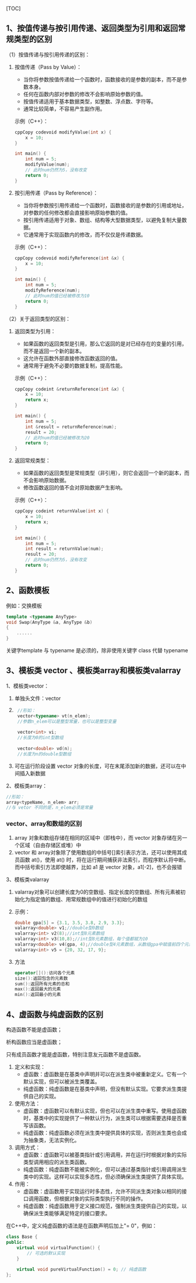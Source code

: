 [TOC]



## 1、按值传递与按引用传递、返回类型为引用和返回常规类型的区别

（1）按值传递与按引用传递的区别：

1. 按值传递（Pass by Value）：

    - 当你将参数按值传递给一个函数时，函数接收的是参数的副本，而不是参数本身。
    - 任何在函数内部对参数的修改不会影响原始参数的值。
    - 按值传递适用于基本数据类型，如整数、浮点数、字符等。
    - 通常比较简单，不容易产生副作用。

    示例（C++）：

    ```c++
    cppCopy codevoid modifyValue(int x) {
        x = 10;
    }
    
    int main() {
        int num = 5;
        modifyValue(num);
        // 此时num仍然为5，没有改变
        return 0;
    }
    ```

2. 按引用传递（Pass by Reference）：

    - 当你将参数按引用传递给一个函数时，函数接收的是参数的引用或地址，对参数的任何修改都会直接影响原始参数的值。
    - 按引用传递适用于对象、数组、结构等大型数据类型，以避免复制大量数据。
    - 它通常用于实现函数内的修改，而不仅仅是传递数据。

    示例（C++）：

    ```c++
    cppCopy codevoid modifyReference(int &x) {
        x = 10;
    }
    
    int main() {
        int num = 5;
        modifyReference(num);
        // 此时num的值已经被修改为10
        return 0;
    }
    ```

（2）关于返回类型的区别：

1. 返回类型为引用：

    - 如果函数的返回类型是引用，那么它返回的是对已经存在的变量的引用，而不是返回一个新的副本。
    - 这允许在函数外部直接修改函数返回的值。
    - 通常用于避免不必要的数据复制，提高性能。

    示例（C++）：

    ```c++
    cppCopy codeint &returnReference(int &x) {
        x = 10;
        return x;
    }
    
    int main() {
        int num = 5;
        int &result = returnReference(num);
        result = 20;
        // 此时num的值已经被修改为20
        return 0;
    }
    ```

2. 返回常规类型：

    - 如果函数的返回类型是常规类型（非引用），则它会返回一个新的副本，而不会影响原始数据。
    - 修改函数返回的值不会对原始数据产生影响。

    示例（C++）：

    ```c++
    cppCopy codeint returnValue(int x) {
        x = 10;
        return x;
    }
    
    int main() {
        int num = 5;
        int result = returnValue(num);
        result = 20;
        // 此时num仍然为5，没有改变
        return 0;
    }
    ```



## 2、函数模板

例如：交换模板

```c++
template <typename AnyType>
void Swap(AnyType &a, AnyType &b)
{
    ......
}
```

关键字template 与 typename 是必须的，除非使用关键字 class 代替 typename



## 3、模板类 vector 、模板类array和模板类valarray

1、模板类vector：

1. 单独头文件：vector

2. ```c++
    //形如：
    vector<typename> vt(n_elem);
    //参数n_elem可以是整型常量，也可以是整型变量
    
    vector<int> vi;
    //长度为0的int型数组
    
    vector<double> vd(n);
    //长度为n的double型数组
    ```

3. 可在运行阶段设置 vector 对象的长度，可在末尾添加新的数据，还可以在中间插入新数据

2、模板类array：

```c++
//形如：
array<typeName, n_elem> arr;
//与 vetor 不同的是，n_elem必须是常量
```

### vector、array和数组的区别

1. array 对象和数组存储在相同的区域中（即栈中），而 vector 对象存储在另一个区域（自由存储区或堆）中
2. vector 和 array对象除了使用数组的中括号[]索引表示方法，还可以使用其成员函数 at()，使用 at() 时，将在运行期间捕获非法索引，而程序默认将中断。而中括号索引方法即使越界，比如 a1 是 vector 对象，a1[-2]，也不会报错

3、模板类valarray

1. valarray对象可以创建长度为0的空数组、指定长度的空数组、所有元素被初始化为指定值的数组、用常规数组中的值进行初始化的数组

2. 示例：

    ```c++
    double gpa[5] = {3.1, 3.5, 3.8, 2.9, 3.3};
    valarray<double> v1;//double型0数组
    valarray<int> v2(8);//int型8元素数组
    valarray<int> v3(10,8);//int型8元素数组，每个值都赋为10
    valarray<double> v4(gpa, 4);//double型4元素数组，从数组gpa中赋值前四个元素
    valarray<int> v5 = {20, 32, 17, 9};
    ```

3. 方法

    ```c++
    operator[]():访问各个元素
    size():返回包含的元素数
    sum():返回所有元素的总和
    max():返回最大的元素
    min():返回最小的元素
    ```

    

## 4、虚函数与纯虚函数的区别

构造函数不能是虚函数；

析构函数应当是虚函数；

只有成员函数才能是虚函数，特别注意友元函数不是虚函数。

1. 定义和实现：
    - 虚函数：虚函数是在基类中声明并可以在派生类中被重新定义。它有一个默认实现，但可以被派生类覆盖。
    - 纯虚函数：纯虚函数是在基类中声明，但没有默认实现。它要求派生类提供自己的实现。
2. 使用方法：
    - 虚函数：虚函数可以有默认实现，但也可以在派生类中重写。使用虚函数时，基类中的实现提供了一种默认行为，派生类可以根据需要选择是否重写该函数。
    - 纯虚函数：纯虚函数必须在派生类中提供具体的实现，否则派生类也会成为抽象类，无法实例化。
3. 调用方式：
    - 虚函数：虚函数可以被基类指针或引用调用，并在运行时根据对象的实际类型调用相应的派生类函数。
    - 纯虚函数：纯虚函数不能被实例化，但可以通过基类指针或引用调用派生类中的实现。这样可以实现多态性，但必须确保派生类提供了具体实现。
4. 作用：
    - 虚函数：虚函数用于实现运行时多态性，允许不同派生类对象以相同的接口调用函数，但根据对象的实际类型执行不同的操作。
    - 纯虚函数：纯虚函数用于定义接口规范，强制派生类提供自己的实现，以确保派生类能够满足特定的接口要求。

在C++中，定义纯虚函数的语法是在函数声明后加上"= 0"，例如：

```c++
class Base {
public:
    virtual void virtualFunction() {
        // 可选的默认实现
    }
    
    virtual void pureVirtualFunction() = 0; // 纯虚函数
};
```

